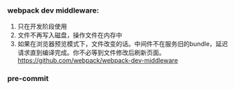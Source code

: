 ### webpack dev middleware:
1. 只在开发阶段使用
2. 文件不再写入磁盘，操作文件在内存中
3. 如果在浏览器预览模式下，文件改变的话。中间件不在服务旧的bundle，延迟请求直到编译完成。你不必等到文件修改后刷新页面。
https://github.com/webpack/webpack-dev-middleware

### pre-commit